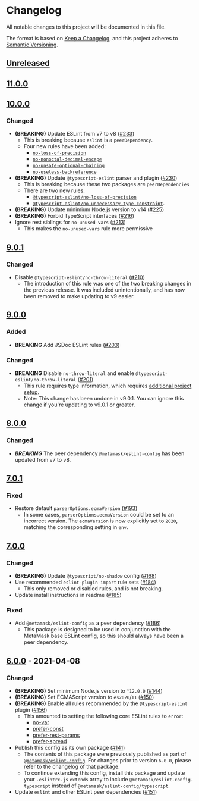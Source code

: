 # Changelog
All notable changes to this project will be documented in this file.

The format is based on [Keep a Changelog](https://keepachangelog.com/en/1.0.0/),
and this project adheres to [Semantic Versioning](https://semver.org/spec/v2.0.0.html).

## [Unreleased]

## [11.0.0]

## [10.0.0]
### Changed
- **(BREAKING)** Update ESLint from v7 to v8 ([#233](https://github.com/MetaMask/eslint-config/pull/233))
  - This is breaking because `eslint` is a `peerDependency`.
  - Four new rules have been added:
    - [`no-loss-of-precision`](https://eslint.org/docs/latest/rules/no-loss-of-precision)
    - [`no-nonoctal-decimal-escape`](https://eslint.org/docs/latest/rules/no-nonoctal-decimal-escape)
    - [`no-unsafe-optional-chaining`](https://eslint.org/docs/latest/rules/no-unsafe-optional-chaining)
    - [`no-useless-backreference`](https://eslint.org/docs/latest/rules/no-useless-backreference)
- **(BREAKING)** Update `@typescript-eslint` parser and plugin ([#230](https://github.com/MetaMask/eslint-config/pull/230))
  - This is breaking because these two packages are `peerDependencies`
  - There are two new rules:
    - [`@typescript-eslint/no-loss-of-precision`](https://typescript-eslint.io/rules/no-loss-of-precision)
    - [`@typescript-eslint/no-unnecessary-type-constraint`](https://typescript-eslint.io/rules/no-unnecessary-type-constraint).
- **(BREAKING)** Update minimium Node.js version to v14 ([#225](https://github.com/MetaMask/eslint-config/pull/225))
- **(BREAKING)** Forbid TypeScript interfaces ([#216](https://github.com/MetaMask/eslint-config/pull/216))
- Ignore rest siblings for `no-unused-vars` ([#213](https://github.com/MetaMask/eslint-config/pull/213))
  - This makes the `no-unused-vars` rule more permissive

## [9.0.1]
### Changed
- Disable `@typescript-eslint/no-throw-literal` ([#210](https://github.com/MetaMask/eslint-config/pull/210))
  - The introduction of this rule was one of the two breaking changes in the previous release. It was included unintentionally, and has now been removed to make updating to v9 easier.

## [9.0.0]
### Added
- **BREAKING** Add JSDoc ESLint rules ([#203](https://github.com/MetaMask/eslint-config/pull/203))

### Changed
- **BREAKING** Disable `no-throw-literal` and enable `@typescript-eslint/no-throw-literal` ([#201](https://github.com/MetaMask/eslint-config/pull/201))
  - This rule requires type information, which requires [additional project setup](https://github.com/typescript-eslint/typescript-eslint/blob/master/docs/getting-started/linting/TYPED_LINTING.md).
  - Note: This change has been undone in v9.0.1. You can ignore this change if you're updating to v9.0.1 or greater.

## [8.0.0]
### Changed
- ***BREAKING*** The peer dependency `@metamask/eslint-config` has been updated from v7 to v8.

## [7.0.1]
### Fixed
- Restore default `parserOptions.ecmaVersion` ([#193](https://github.com/MetaMask/eslint-config/pull/193))
  - In some cases, `parserOptions.ecmaVersion` could be set to an incorrect version.
  The `ecmaVersion` is now explicitly set to `2020`, matching the corresponding setting in `env`.

## [7.0.0]
### Changed
- **(BREAKING)** Update `@typescript/no-shadow` config ([#168](https://github.com/MetaMask/eslint-config/pull/168))
- Use recommended `eslint-plugin-import` rule sets ([#184](https://github.com/MetaMask/eslint-config/pull/184))
  - This only removed or disabled rules, and is not breaking.
- Update install instructions in readme ([#185](https://github.com/MetaMask/eslint-config/pull/185))

### Fixed
- Add `@metamask/eslint-config` as a peer dependency ([#186](https://github.com/MetaMask/eslint-config/pull/186))
  - This package is designed to be used in conjunction with the MetaMask base ESLint config, so this should always have been a peer dependency.

## [6.0.0] - 2021-04-08
### Changed
- **(BREAKING)** Set minimum Node.js version to `^12.0.0` ([#144](https://github.com/MetaMask/eslint-config/pull/144))
- **(BREAKING)** Set ECMAScript version to `es2020`/`11` ([#150](https://github.com/MetaMask/eslint-config/pull/150))
- **(BREAKING)** Enable all rules recommended by the `@typescript-eslint` plugin ([#156](https://github.com/MetaMask/eslint-config/pull/156))
  - This amounted to setting the following core ESLint rules to `error`:
    - [no-var](https://eslint.org/docs/7.0.0/rules/no-var)
    - [prefer-const](https://eslint.org/docs/7.0.0/rules/prefer-const)
    - [prefer-rest-params](https://eslint.org/docs/7.0.0/rules/prefer-rest-params)
    - [prefer-spread](https://eslint.org/docs/7.0.0/rules/prefer-spread)
- Publish this config as its own package ([#141](https://github.com/MetaMask/eslint-config/pull/141))
  - The contents of this package were previously published as part of [`@metamask/eslint-config`](https://npmjs.com/package/@metamask/eslint-config).
  For changes prior to version `6.0.0`, please refer to the changelog of that package.
  - To continue extending this config, install this package and update your `.eslintrc.js` `extends` array to include `@metamask/eslint-config-typescript` instead of `@metamask/eslint-config/typescript`.
- Update `eslint` and other ESLint peer dependencies ([#151](https://github.com/MetaMask/eslint-config/pull/151))

[Unreleased]: https://github.com/MetaMask/eslint-config/compare/v11.0.0...HEAD
[11.0.0]: https://github.com/MetaMask/eslint-config/compare/v10.0.0...v11.0.0
[10.0.0]: https://github.com/MetaMask/eslint-config/compare/v9.0.1...v10.0.0
[9.0.1]: https://github.com/MetaMask/eslint-config/compare/v9.0.0...v9.0.1
[9.0.0]: https://github.com/MetaMask/eslint-config/compare/v8.0.0...v9.0.0
[8.0.0]: https://github.com/MetaMask/eslint-config/compare/v7.0.1...v8.0.0
[7.0.1]: https://github.com/MetaMask/eslint-config/compare/v7.0.0...v7.0.1
[7.0.0]: https://github.com/MetaMask/eslint-config/compare/v6.0.0...v7.0.0
[6.0.0]: https://github.com/MetaMask/eslint-config/releases/tag/v6.0.0
